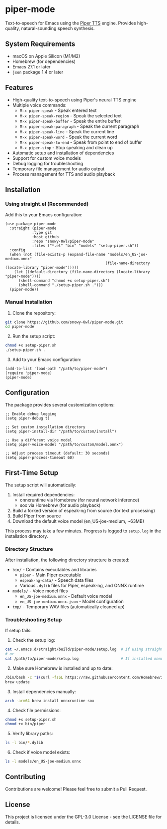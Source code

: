 # piper-mode

Text-to-speech for Emacs using the [Piper TTS](https://github.com/rhasspy/piper) engine. Provides high-quality, natural-sounding speech synthesis.

## System Requirements

- macOS on Apple Silicon (M1/M2)
- Homebrew (for dependencies)
- Emacs 27.1 or later
- `json` package 1.4 or later

## Features

- High-quality text-to-speech using Piper's neural TTS engine
- Multiple voice commands:
  - `M-x piper-speak` - Speak entered text
  - `M-x piper-speak-region` - Speak the selected text
  - `M-x piper-speak-buffer` - Speak the entire buffer
  - `M-x piper-speak-paragraph` - Speak the current paragraph
  - `M-x piper-speak-line` - Speak the current line
  - `M-x piper-speak-word` - Speak the current word
  - `M-x piper-speak-to-end` - Speak from point to end of buffer
  - `M-x piper-stop` - Stop speaking and clean up
- Automatic setup and installation of dependencies
- Support for custom voice models
- Debug logging for troubleshooting
- Temporary file management for audio output
- Process management for TTS and audio playback

## Installation

### Using straight.el (Recommended)

Add this to your Emacs configuration:

```elisp
(use-package piper-mode
  :straight (piper-mode
            :type git
            :host github
            :repo "snowy-0wl/piper-mode"
            :files ("*.el" "bin" "models" "setup-piper.sh"))
  :config
  (when (not (file-exists-p (expand-file-name "models/en_US-joe-medium.onnx"
                                             (file-name-directory (locate-library "piper-mode")))))
    (let ((default-directory (file-name-directory (locate-library "piper-mode"))))
      (shell-command "chmod +x setup-piper.sh")
      (shell-command "./setup-piper.sh .")))
  (piper-mode))
```

### Manual Installation

1. Clone the repository:
```bash
git clone https://github.com/snowy-0wl/piper-mode.git
cd piper-mode
```

2. Run the setup script:
```bash
chmod +x setup-piper.sh
./setup-piper.sh .
```

3. Add to your Emacs configuration:
```elisp
(add-to-list 'load-path "/path/to/piper-mode")
(require 'piper-mode)
(piper-mode)
```

## Configuration

The package provides several customization options:

```elisp
;; Enable debug logging
(setq piper-debug t)

;; Set custom installation directory
(setq piper-install-dir "/path/to/custom/install")

;; Use a different voice model
(setq piper-voice-model "/path/to/custom/model.onnx")

;; Adjust process timeout (default: 30 seconds)
(setq piper-process-timeout 60)
```

## First-Time Setup

The setup script will automatically:
1. Install required dependencies:
   - onnxruntime via Homebrew (for neural network inference)
   - sox via Homebrew (for audio playback)
2. Build a forked version of espeak-ng from source (for text processing)
3. Build Piper from source
4. Download the default voice model (en_US-joe-medium, ~63MB)

This process may take a few minutes. Progress is logged to `setup.log` in the installation directory.

### Directory Structure

After installation, the following directory structure is created:
- `bin/` - Contains executables and libraries
  - `piper` - Main Piper executable
  - `espeak-ng-data/` - Speech data files
  - Various `.dylib` files for Piper, espeak-ng, and ONNX runtime
- `models/` - Voice model files
  - `en_US-joe-medium.onnx` - Default voice model
  - `en_US-joe-medium.onnx.json` - Model configuration
- `tmp/` - Temporary WAV files (automatically cleaned up)

### Troubleshooting Setup

If setup fails:

1. Check the setup log:
```bash
cat ~/.emacs.d/straight/build/piper-mode/setup.log  # If using straight.el
# or
cat /path/to/piper-mode/setup.log                   # If installed manually
```

2. Make sure Homebrew is installed and up to date:
```bash
/bin/bash -c "$(curl -fsSL https://raw.githubusercontent.com/Homebrew/install/HEAD/install.sh)"
brew update
```

3. Install dependencies manually:
```bash
arch -arm64 brew install onnxruntime sox
```

4. Check file permissions:
```bash
chmod +x setup-piper.sh
chmod +x bin/piper
```

5. Verify library paths:
```bash
ls -l bin/*.dylib
```

6. Check if voice model exists:
```bash
ls -l models/en_US-joe-medium.onnx
```

## Contributing

Contributions are welcome! Please feel free to submit a Pull Request. 

## License

This project is licensed under the GPL-3.0 License - see the LICENSE file for details.
